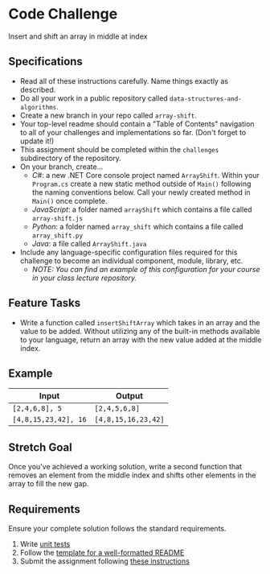 # Code Challenge

Insert and shift an array in middle at index

## Specifications
- Read all of these instructions carefully. Name things exactly as described.
- Do all your work in a public repository called `data-structures-and-algorithms`.
- Create a new branch in your repo called `array-shift`.
- Your top-level readme should contain a "Table of Contents" navigation to all of your challenges and implementations so far. (Don't forget to update it!)
- This assignment should be completed within the `challenges` subdirectory of the repository.
- On your branch, create...
    - _C#_: a new .NET Core console project named `ArrayShift`. Within your `Program.cs` create a new static method outside of `Main()` following the naming conventions below. Call your newly created method in `Main()` once complete.
    - _JavaScript_: a folder named `arrayShift` which contains a file called `array-shift.js`
    - _Python_: a folder named `array_shift` which contains a file called `array_shift.py`
    - _Java_: a file called `ArrayShift.java`
- Include any language-specific configuration files required for this challenge to become an individual component, module, library, etc.
    - _NOTE: You can find an example of this configuration for your course in your class lecture repository._

## Feature Tasks
- Write a function called `insertShiftArray` which takes in an array and the value to be added. Without utilizing any of the built-in methods available to your language, return an array with the new value added at the middle index.

## Example

| Input | Output |
|-----|----|
| `[2,4,6,8], 5` | `[2,4,5,6,8]` |
| `[4,8,15,23,42], 16` | `[4,8,15,16,23,42]` |

## Stretch Goal
Once you've achieved a working solution, write a second function that removes an element from the middle index and shifts other elements in the array to fill the new gap.

## Requirements
Ensure your complete solution follows the standard requirements. 

1. Write [unit tests](../../Challenge_Testing)
1. Follow the [template for a well-formatted README](../../Challenge_Documentation)
1. Submit the assignment following [these instructions](../SUBMISSIONS.md)
